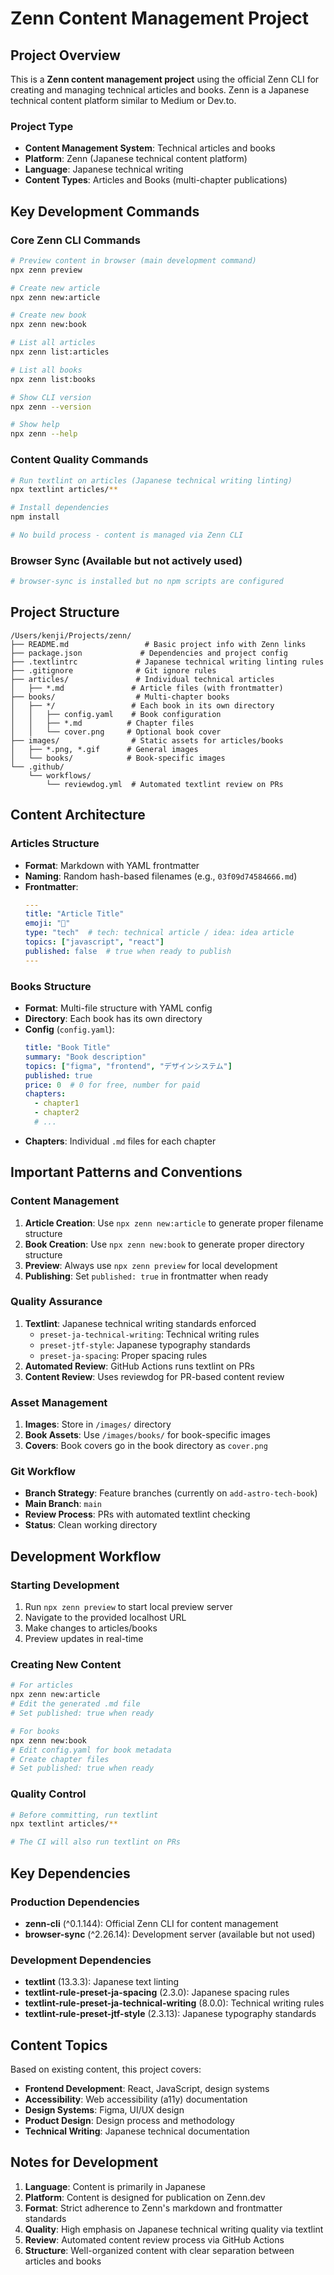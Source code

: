 # Zenn Content Management Project

## Project Overview

This is a **Zenn content management project** using the official Zenn CLI for creating and managing technical articles and books. Zenn is a Japanese technical content platform similar to Medium or Dev.to.

### Project Type
- **Content Management System**: Technical articles and books
- **Platform**: Zenn (Japanese technical content platform)
- **Language**: Japanese technical writing
- **Content Types**: Articles and Books (multi-chapter publications)

## Key Development Commands

### Core Zenn CLI Commands
```bash
# Preview content in browser (main development command)
npx zenn preview

# Create new article
npx zenn new:article

# Create new book
npx zenn new:book

# List all articles
npx zenn list:articles

# List all books
npx zenn list:books

# Show CLI version
npx zenn --version

# Show help
npx zenn --help
```

### Content Quality Commands
```bash
# Run textlint on articles (Japanese technical writing linting)
npx textlint articles/**

# Install dependencies
npm install

# No build process - content is managed via Zenn CLI
```

### Browser Sync (Available but not actively used)
```bash
# browser-sync is installed but no npm scripts are configured
```

## Project Structure

```
/Users/kenji/Projects/zenn/
├── README.md                 # Basic project info with Zenn links
├── package.json             # Dependencies and project config
├── .textlintrc             # Japanese technical writing linting rules
├── .gitignore              # Git ignore rules
├── articles/               # Individual technical articles
│   ├── *.md               # Article files (with frontmatter)
├── books/                  # Multi-chapter books
│   ├── */                 # Each book in its own directory
│   │   ├── config.yaml    # Book configuration
│   │   ├── *.md          # Chapter files
│   │   └── cover.png     # Optional book cover
├── images/                # Static assets for articles/books
│   ├── *.png, *.gif      # General images
│   └── books/            # Book-specific images
└── .github/
    └── workflows/
        └── reviewdog.yml  # Automated textlint review on PRs
```

## Content Architecture

### Articles Structure
- **Format**: Markdown with YAML frontmatter
- **Naming**: Random hash-based filenames (e.g., `03f09d74584666.md`)
- **Frontmatter**:
  ```yaml
  ---
  title: "Article Title"
  emoji: "💬"
  type: "tech"  # tech: technical article / idea: idea article
  topics: ["javascript", "react"]
  published: false  # true when ready to publish
  ---
  ```

### Books Structure
- **Format**: Multi-file structure with YAML config
- **Directory**: Each book has its own directory
- **Config** (`config.yaml`):
  ```yaml
  title: "Book Title"
  summary: "Book description"
  topics: ["figma", "frontend", "デザインシステム"]
  published: true
  price: 0  # 0 for free, number for paid
  chapters:
    - chapter1
    - chapter2
    # ...
  ```
- **Chapters**: Individual `.md` files for each chapter

## Important Patterns and Conventions

### Content Management
1. **Article Creation**: Use `npx zenn new:article` to generate proper filename structure
2. **Book Creation**: Use `npx zenn new:book` to generate proper directory structure
3. **Preview**: Always use `npx zenn preview` for local development
4. **Publishing**: Set `published: true` in frontmatter when ready

### Quality Assurance
1. **Textlint**: Japanese technical writing standards enforced
   - `preset-ja-technical-writing`: Technical writing rules
   - `preset-jtf-style`: Japanese typography standards
   - `preset-ja-spacing`: Proper spacing rules
2. **Automated Review**: GitHub Actions runs textlint on PRs
3. **Content Review**: Uses reviewdog for PR-based content review

### Asset Management
1. **Images**: Store in `/images/` directory
2. **Book Assets**: Use `/images/books/` for book-specific images
3. **Covers**: Book covers go in the book directory as `cover.png`

### Git Workflow
- **Branch Strategy**: Feature branches (currently on `add-astro-tech-book`)
- **Main Branch**: `main`
- **Review Process**: PRs with automated textlint checking
- **Status**: Clean working directory

## Development Workflow

### Starting Development
1. Run `npx zenn preview` to start local preview server
2. Navigate to the provided localhost URL
3. Make changes to articles/books
4. Preview updates in real-time

### Creating New Content
```bash
# For articles
npx zenn new:article
# Edit the generated .md file
# Set published: true when ready

# For books
npx zenn new:book
# Edit config.yaml for book metadata
# Create chapter files
# Set published: true when ready
```

### Quality Control
```bash
# Before committing, run textlint
npx textlint articles/**

# The CI will also run textlint on PRs
```

## Key Dependencies

### Production Dependencies
- **zenn-cli** (^0.1.144): Official Zenn CLI for content management
- **browser-sync** (^2.26.14): Development server (available but not used)

### Development Dependencies
- **textlint** (13.3.3): Japanese text linting
- **textlint-rule-preset-ja-spacing** (2.3.0): Japanese spacing rules
- **textlint-rule-preset-ja-technical-writing** (8.0.0): Technical writing rules
- **textlint-rule-preset-jtf-style** (2.3.13): Japanese typography standards

## Content Topics

Based on existing content, this project covers:
- **Frontend Development**: React, JavaScript, design systems
- **Accessibility**: Web accessibility (a11y) documentation
- **Design Systems**: Figma, UI/UX design
- **Product Design**: Design process and methodology
- **Technical Writing**: Japanese technical documentation

## Notes for Development

1. **Language**: Content is primarily in Japanese
2. **Platform**: Content is designed for publication on Zenn.dev
3. **Format**: Strict adherence to Zenn's markdown and frontmatter standards
4. **Quality**: High emphasis on Japanese technical writing quality via textlint
5. **Review**: Automated content review process via GitHub Actions
6. **Structure**: Well-organized content with clear separation between articles and books